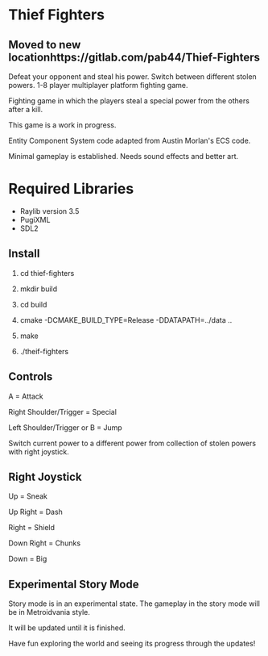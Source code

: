 # Thief Fighters

## Moved to new locationhttps://gitlab.com/pab44/Thief-Fighters

Defeat your opponent and steal his power. Switch between different stolen powers. 
1-8 player multiplayer platform fighting game. 

Fighting game in which the players steal a special power from the others after a kill.


This game is a work in progress. 

Entity Component System code adapted from Austin Morlan's ECS code.

Minimal gameplay is established. Needs sound effects and better art.


# Required Libraries

- Raylib version 3.5
- PugiXML
- SDL2

## Install

1. cd thief-fighters

2. mkdir build

3. cd build

4. cmake -DCMAKE_BUILD_TYPE=Release -DDATAPATH=../data ..

5. make

6. ./theif-fighters

## Controls

A = Attack


Right Shoulder/Trigger = Special


Left Shoulder/Trigger or B = Jump


Switch current power to a different power from collection of stolen powers with right joystick.

Right Joystick
-----------------

Up = Sneak


Up Right = Dash


Right = Shield


Down Right = Chunks


Down = Big

## Experimental Story Mode

Story mode is in an experimental state. The gameplay in the story mode will be in Metroidvania style.

It will be updated until it is finished. 

Have fun exploring the world and seeing its progress through the updates!
